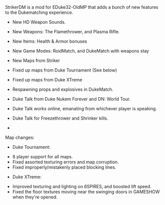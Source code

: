 StrikerDM is a mod for EDuke32-OldMP that adds a bunch of new features to the Dukematching experience.

* New HD Weapon Sounds.
* New Weapons: The Flamethrower, and Plasma Rifle.
* New Items: Health & Armor bonuses
* New Game Modes: RoidMatch, and DukeMatch with weapons stay
* New Maps from Striker
* Fixed up maps from Duke Tournament (See below)
* Fixed up maps from Duke XTreme

* Respawning props and explosives in DukeMatch.
* Duke Talk from Duke Nukem Forever and DN: World Tour.
* Duke Talk works online, emanating from whichever player is speaking.
* Duke Talk for Freezethrower and Shrinker kills.
* 

Map changes:
- Duke Tournament:
* 8 player support for all maps.
* Fixed assorted texturing errors and map corruption.
* Fixed improperly/mistakenly placed blocking lines.
 
- Duke XTreme:
* Improved texturing and lighting on 6SPIRES, and boosted lift speed.
* Fixed the floor textures moving near the swinging doors in GAMESHOW when they're opened.